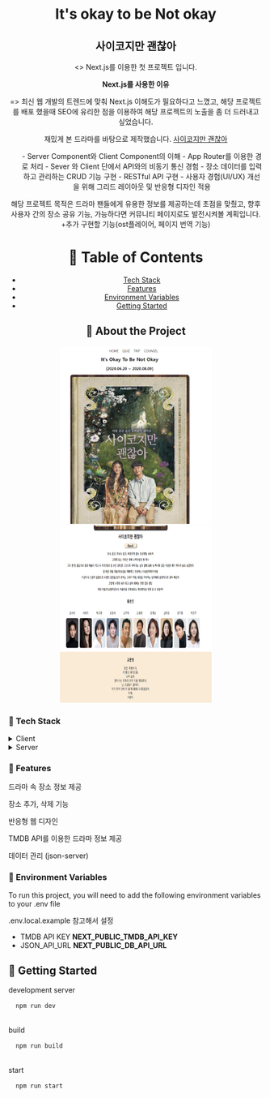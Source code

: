 <div align="center">

  <h1>It's okay to be Not okay</h1>
  <h2>사이코지만 괜찮아</h2>
  
  <>
    Next.js를 이용한 첫 프로젝트 입니다.

<strong>Next.js를 사용한 이유</strong>

  <p>=> 최신 웹 개발의 트렌드에 맞춰 Next.js 이해도가 필요하다고 느꼈고, 해당 프로젝트를 배포 했을때 
  SEO에 유리한 점을 이용하여 해당 프로젝트의 노출을 좀 더 드러내고 싶었습니다.</p>

  <p>재밌게 본 드라마를 바탕으로 제작했습니다. <a href="https://tvn.cjenm.com/ko/tvnpsycho/">사이코지만 괜찮아</a></p>
    <ul>
      - Server Component와 Client Component의 이해
      - App Router를 이용한 경로 처리 
      - Sever 와 Client 단에서 API와의 비동기 통신 경험
      - 장소 데이터를 입력하고 관리하는 CRUD 기능 구현
      - RESTful API 구현
      - 사용자 경험(UI/UX) 개선을 위해 그리드 레이아웃 및 반응형 디자인 적용
    </ul>

  </p>
  <p>
    해당 프로젝트 목적은 드라마 팬들에게 유용한 정보를 제공하는데 초점을 맞췄고, 향후 사용자 간의
    장소 공유 기능, 가능하다면 커뮤니티 페이지로도 발전시켜볼 계획입니다.
    +추가 구현할 기능(ost플레이어, 페이지 번역 기능)
  </p>

<!-- Table of Contents -->

# :notebook_with_decorative_cover: Table of Contents

- [Tech Stack](#space_invader-tech-stack)
- [Features](#dart-features)
- [Environment Variables](#key-environment-variables)
- [Getting Started](#toolbox-getting-started)

## :star2: About the Project

<div> 
  <img style="width:300px; height: 350px;" src="./public/main.png"/>
  <img style="width:300px; height: 350px;"src="./public/main2.png"/>
</div>

<!-- TechStack -->

<div align="left">

### :space_invader: Tech Stack

<details>
  <summary>Client</summary>
  <ul>
    <li><a href="https://nextjs.org/">Next.js</a></li>
    <li><a href="https://reactjs.org/">React.js</a></li>
  </ul>
</details>

<details>
  <summary>Server</summary>
  <ul>
    <li><a href="https://nestjs.com/">Nest.js</a></li>
  </ul>
</details>
<!-- Features -->

### :dart: Features

<p>드라마 속 장소 정보 제공</p>
<p>장소 추가, 삭제 기능</p>
<p>반응형 웹 디자인</p>
<p>TMDB API를 이용한 드라마 정보 제공</p>
<p>데이터 관리 (json-server)</p>

<!-- Env Variables -->

### :key: Environment Variables

To run this project, you will need to add the following environment variables to your .env file

.env.local.example 참고해서 설정

- TMDB API KEY
  <strong>NEXT_PUBLIC_TMDB_API_KEY </strong>
- JSON_API_URL
<strong>NEXT_PUBLIC_DB_API_URL</strong>
<!-- Getting Started -->

## :toolbox: Getting Started

development server
<br>

```bash
  npm run dev
```

<br>
build

<br>

```bash
  npm run build
```

<br>
start
<br>

```bash
  npm run start
```

</div>
